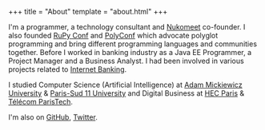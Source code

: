 +++
title = "About"
template = "about.html"
+++

I'm a programmer, a technology consultant and [Nukomeet][1] co-founder. I
also founded [RuPy Conf][5] and [PolyConf][14] which advocate polyglot
programming and bring different programming languages and communities
together. Before I worked in banking industry as a Java EE Programmer, a
Project Manager and a Business Analyst. I had been involved in various
projects related to [Internet Banking][17].

I studied Computer Science (Artificial Intelligence) at
[Adam Mickiewicz University][6] & [Paris-Sud 11 University][7] and Digital
Business at [HEC Paris][8] & [Télécom ParisTech][9].

I'm also on [GitHub][11], [Twitter][12].

[1]: http://nukomeet.com
[5]: http://rupy.eu
[6]: http://amu.edu.pl
[7]: http://en.wikipedia.org/wiki/University_of_Paris-Sud
[8]: http://en.wikipedia.org/wiki/HEC_Paris
[9]: http://en.wikipedia.org/wiki/T%C3%A9l%C3%A9com_ParisTech
[11]: http://github.com/zaiste
[12]: http://twitter.com/zaiste
[13]: https://ko-fi.com/zaiste
[14]: http://polyconf.com
[17]: http://en.wikipedia.org/wiki/Online_banking
